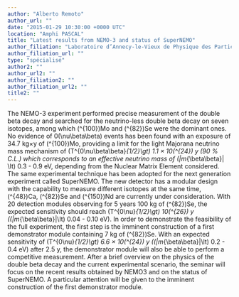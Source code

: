 ```yaml
---
author: "Alberto Remoto"
author_url: ""
date: "2015-01-29 10:30:00 +0000 UTC"
location: "Amphi PASCAL"
title: "Latest results from NEMO-3 and status of SuperNEMO"
author_filiation: "Laboratoire d’Annecy-le-Vieux de Physique des Particules"
author_filiation_url: ""
type: "spécialisé"
author2: ""
author_url2: ""
author_filiation2: ""
author_filiation_url2: ""
title2: ""
---
```

The NEMO-3 experiment performed precise measurement of the double beta decay and searched for the neutrino-less double beta decay on seven isotopes, among which \(^{100}\)Mo and \(^{82}\)Se were the dominant ones. No evidence of 0\(\nu\beta\beta\) events has been found with an exposure of 34.7 kg×y of \(^{100}\)Mo, providing a limit for the light Majorana neutrino mass mechanism of \(T^{0\nu\beta\beta}_{1/2}\gt\) 1.1 × 10\(^{24}\) y (90 % C.L.) which corresponds to an effective neutrino mass of \(|m_{\beta\beta}| \lt\) 0.3 - 0.9 eV, depending from the Nuclear Matrix Element considered. The same experimental technique has been adopted for the next generation experiment called SuperNEMO. The new detector has a modular design with the capability to measure different isotopes at the same time, \(^{48}\)Ca, \(^{82}\)Se and \(^{150}\)Nd are currently under consideration. With 20 detection modules observing for 5 years 100 kg of \(^{82}\)Se, the expected sensitivity should reach \(T^{0\nu}_{1/2}\gt\) 10\(^{26}\) y (\(|m_{\beta\beta}|\lt\) 0.04 - 0.10 eV). In order to demonstrate the feasibility of the full experiment, the first step is the imminent construction of a first demonstrator module containing 7 kg of \(^{82}\)Se. With an expected sensitivity of \(T^{0\nu}_{1/2}\gt\) 6.6 × 10\(^{24}\) y (\(|m_{\beta\beta}|\lt\) 0.2 - 0.4 eV) after 2.5 y, the demonstrator module will also be able to perform a competitive measurement. After a brief overview on the physics of the double beta decay and the current experimental scenario, the seminar will focus on the recent results obtained by NEMO3 and on the status of SuperNEMO. A particular attention will be given to the imminent construction of the first demonstrator module.
